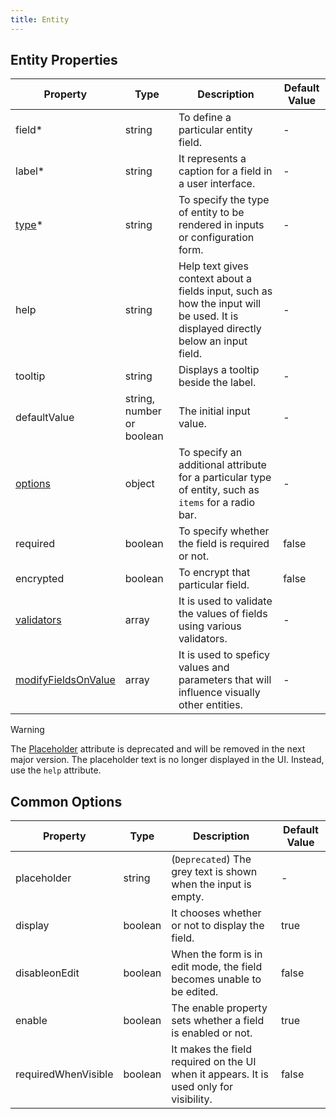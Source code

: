 ```yaml
---
title: Entity
---
```


## Entity Properties

| Property                                                      | Type                      | Description                                                                                                                      | Default Value |
|---------------------------------------------------------------|---------------------------|----------------------------------------------------------------------------------------------------------------------------------|---------------|
| field<span class="required-asterisk">\*</span>                | string                    | To define a particular entity field.                                                                                             | -             |
| label<span class="required-asterisk">\*</span>                | string                    | It represents a caption for a field in a user interface.                                                                         | -             |
| [type](./components)<span class="required-asterisk">\*</span> | string                    | To specify the type of entity to be rendered in inputs or configuration form.                                                    | -             |
| help                                                          | string                    | Help text gives context about a fields input, such as how the input will be used. It is displayed directly below an input field. | -             |
| tooltip                                                       | string                    | Displays a tooltip beside the label.                                                                                             | -             |
| defaultValue                                                  | string, number or boolean | The initial input value.                                                                                                         | -             |
| [options](#common-options)                                    | object                    | To specify an additional attribute for a particular type of entity, such as `items` for a radio bar.                             | -             |
| required                                                      | boolean                   | To specify whether the field is required or not.                                                                                 | false         |
| encrypted                                                     | boolean                   | To encrypt that particular field.                                                                                                | false         |
| [validators](./validators)                                    | array                     | It is used to validate the values of fields using various validators.                                                            | -             |
| [modifyFieldsOnValue](./modifyFieldsOnValue)                  | array                     | It is used to speficy values and parameters that will influence visually other entities.                                         | -             |

> [!WARNING]  
> The [Placeholder](https://splunkui.splunk.com/Packages/react-ui/Text?section=develop) attribute is deprecated and will be removed in the next major version.
> The placeholder text is no longer displayed in the UI. Instead, use the `help` attribute.

## Common Options

| Property            | Type    | Description                                                                            | Default Value |
|---------------------|---------|----------------------------------------------------------------------------------------|---------------|
| placeholder         | string  | (`Deprecated`) The grey text is shown when the input is empty.                         | -             |
| display             | boolean | It chooses whether or not to display the field.                                        | true          |
| disableonEdit       | boolean | When the form is in edit mode, the field becomes unable to be edited.                  | false         |
| enable              | boolean | The enable property sets whether a field is enabled or not.                            | true          |
| requiredWhenVisible | boolean | It makes the field required on the UI when it appears. It is used only for visibility. | false         |

